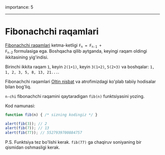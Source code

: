 importance: 5

---

# Fibonachchi raqamlari

[Fibonachchi raqamlari](https://en.wikipedia.org/wiki/Fibonacci_number) ketma-ketligi <code>F<sub>n</sub> = F<sub>n-1</sub> + F<sub>n-2</sub></code> formulasiga ega. Boshqacha qilib aytganda, keyingi raqam oldingi ikkitasining yig'indisi.

Birinchi ikkita raqam `1`, keyin `2(1+1)`, keyin `3(1+2)`, `5(2+3)` va boshqalar: `1, 1, 2, 3, 5, 8, 13, 21...`.

Fibonachchi raqamlari [Oltin nisbat](https://en.wikipedia.org/wiki/Golden_ratio) va atrofimizdagi ko'plab tabiiy hodisalar bilan bog'liq.

`n-chi` fibonachchi raqamini qaytaradigan `fib(n)` funktsiyasini yozing.

Kod namunasi:

```js
function fib(n) { /* sizning kodingiz */ }

alert(fib(3)); // 2
alert(fib(7)); // 13
alert(fib(77)); // 5527939700884757
```

P.S. Funktsiya tez bo'lishi kerak. `fib(77)` ga chaqiruv soniyaning bir qismidan oshmasligi kerak.